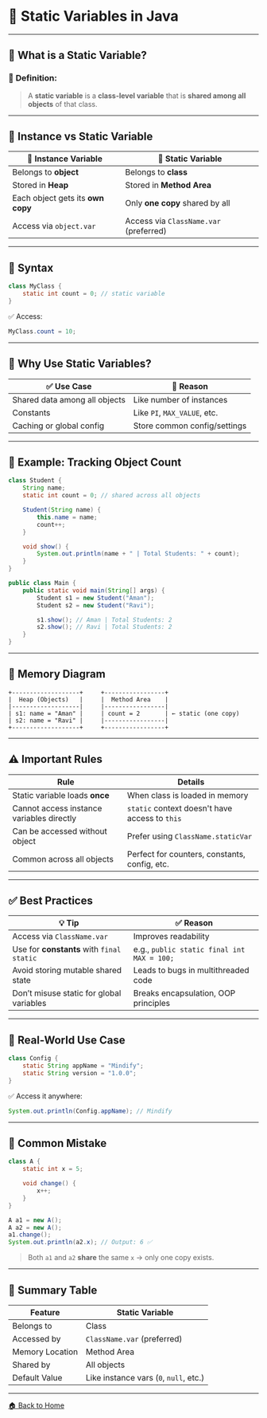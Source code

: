 # 💫 Static Variables in Java

---

## 🧠 What is a Static Variable?

### 📌 **Definition:**

> A **static variable** is a **class-level variable** that is **shared among all objects** of that class.

---

## 🏢 Instance vs Static Variable

| 🧱 Instance Variable              | 🏢 Static Variable                     |
| --------------------------------- | -------------------------------------- |
| Belongs to **object**             | Belongs to **class**                   |
| Stored in **Heap**                | Stored in **Method Area**              |
| Each object gets its **own copy** | Only **one copy** shared by all        |
| Access via `object.var`           | Access via `ClassName.var` (preferred) |

---

## 🔧 Syntax

```java
class MyClass {
    static int count = 0; // static variable
}
```

✅ Access:

```java
MyClass.count = 10;
```

---

## 🎯 Why Use Static Variables?

| ✅ Use Case                    | 🎯 Reason                    |
| ----------------------------- | ---------------------------- |
| Shared data among all objects | Like number of instances     |
| Constants                     | Like `PI`, `MAX_VALUE`, etc. |
| Caching or global config      | Store common config/settings |

---

## 🔧 Example: Tracking Object Count

```java
class Student {
    String name;
    static int count = 0; // shared across all objects

    Student(String name) {
        this.name = name;
        count++;
    }

    void show() {
        System.out.println(name + " | Total Students: " + count);
    }
}
```

```java
public class Main {
    public static void main(String[] args) {
        Student s1 = new Student("Aman");
        Student s2 = new Student("Ravi");

        s1.show(); // Aman | Total Students: 2
        s2.show(); // Ravi | Total Students: 2
    }
}
```

---

## 🧠 Memory Diagram

```
+-------------------+     +-----------------+
|  Heap (Objects)   |     |  Method Area    |
|-------------------|     |-----------------|
| s1: name = "Aman" |     | count = 2       | ← static (one copy)
| s2: name = "Ravi" |     |-----------------|
+-------------------+     +-----------------+
```

---

## ⚠️ Important Rules

| Rule                                      | Details                                        |
| ----------------------------------------- | ---------------------------------------------- |
| Static variable loads **once**            | When class is loaded in memory                 |
| Cannot access instance variables directly | `static` context doesn't have access to `this` |
| Can be accessed without object            | Prefer using `ClassName.staticVar`             |
| Common across all objects                 | Perfect for counters, constants, config, etc.  |

---

## ✅ Best Practices

| 💡 Tip                                    | ✅ Reason                                   |
| ----------------------------------------- | ------------------------------------------ |
| Access via `ClassName.var`                | Improves readability                       |
| Use for **constants** with `final static` | e.g., `public static final int MAX = 100;` |
| Avoid storing mutable shared state        | Leads to bugs in multithreaded code        |
| Don’t misuse static for global variables  | Breaks encapsulation, OOP principles       |

---

## 🧪 Real-World Use Case

```java
class Config {
    static String appName = "Mindify";
    static String version = "1.0.0";
}
```

✅ Access it anywhere:

```java
System.out.println(Config.appName); // Mindify
```

---

## 🚫 Common Mistake

```java
class A {
    static int x = 5;

    void change() {
        x++;
    }
}

A a1 = new A();
A a2 = new A();
a1.change();
System.out.println(a2.x); // Output: 6 ✅
```

> Both `a1` and `a2` **share** the same `x` → only one copy exists.

---

## 🏁 Summary Table

| Feature         | Static Variable                        |
| --------------- | -------------------------------------- |
| Belongs to      | Class                                  |
| Accessed by     | `ClassName.var` (preferred)            |
| Memory Location | Method Area                            |
| Shared by       | All objects                            |
| Default Value   | Like instance vars (`0`, `null`, etc.) |

---
[🏠 Back to Home](../..)